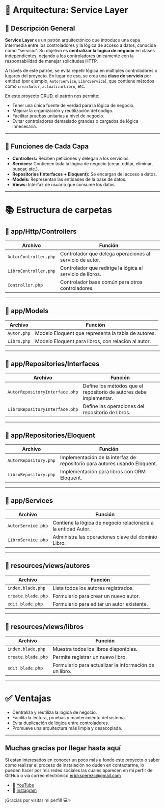 # 🧩 Arquitectura: Service Layer

## 🧠 Descripción General

**Service Layer** es un patrón arquitectónico que introduce una capa intermedia entre los controladores y la lógica de acceso a datos, conocida como “servicio”. Su objetivo es **centralizar la lógica de negocio** en clases independientes, dejando a los controladores únicamente con la responsabilidad de manejar solicitudes HTTP.

A través de este patrón, se evita repetir lógica en múltiples controladores o lugares del proyecto. En lugar de eso, se crea una **clase de servicio** por entidad (por ejemplo, `AutorService`, `LibroService`), que contiene métodos como `crearAutor`, `actualizarLibro`, etc.

En este proyecto CRUD, el patrón nos permite:
- Tener una única fuente de verdad para la lógica de negocio.
- Mejorar la organización y reutilización del código.
- Facilitar pruebas unitarias a nivel de negocio.
- Evitar controladores demasiado grandes o cargados de lógica innecesaria.

---

## 🧩 Funciones de Cada Capa

- **Controllers:** Reciben peticiones y delegan a los servicios.
- **Services:** Contienen toda la lógica de negocio (crear, editar, eliminar, buscar, etc.).
- **Repositories (Interfaces + Eloquent):** Se encargan del acceso a datos.
- **Models:** Representan las entidades de la base de datos.
- **Views:** Interfaz de usuario que consume los datos.

---

# 📚 Estructura de carpetas

## 📂 app/Http/Controllers

| Archivo                | Función                                                                 |
|------------------------|-------------------------------------------------------------------------|
| `AutorController.php`  | Controlador que delega operaciones al servicio de autor.                |
| `LibroController.php`  | Controlador que redirige la lógica al servicio de libros.               |
| `Controller.php`       | Controlador base común para otros controladores.                        |

---

## 📂 app/Models

| Archivo         | Función                                                  |
|------------------|----------------------------------------------------------|
| `Autor.php`     | Modelo Eloquent que representa la tabla de autores.       |
| `Libro.php`     | Modelo Eloquent para libros, con relación al autor.       |

---

## 📂 app/Repositories/Interfaces

| Archivo                         | Función                                                                  |
|----------------------------------|---------------------------------------------------------------------------|
| `AutorRepositoryInterface.php`  | Define los métodos que el repositorio de autores debe implementar.       |
| `LibroRepositoryInterface.php`  | Define las operaciones del repositorio de libros.                        |

---

## 📂 app/Repositories/Eloquent

| Archivo                     | Función                                                                 |
|-----------------------------|--------------------------------------------------------------------------|
| `AutorRepository.php`       | Implementación de la interfaz de repositorio para autores usando Eloquent. |
| `LibroRepository.php`       | Implementación para libros con ORM Eloquent.                             |

---

## 📂 app/Services

| Archivo             | Función                                                                      |
|---------------------|-------------------------------------------------------------------------------|
| `AutorService.php`  | Contiene la lógica de negocio relacionada a la entidad Autor.                |
| `LibroService.php`  | Administra las operaciones clave del dominio Libro.                          |

---

## 📂 resources/views/autores

| Archivo                | Función                                                   |
|------------------------|------------------------------------------------------------|
| `index.blade.php`      | Lista todos los autores registrados.                       |
| `create.blade.php`     | Formulario para crear un nuevo autor.                      |
| `edit.blade.php`       | Formulario para editar un autor existente.                 |

---

## 📂 resources/views/libros

| Archivo                | Función                                                   |
|------------------------|------------------------------------------------------------|
| `index.blade.php`      | Muestra todos los libros disponibles.                      |
| `create.blade.php`     | Permite registrar un nuevo libro.                          |
| `edit.blade.php`       | Formulario para actualizar la información de un libro.     |

---

# ✅ Ventajas

- Centraliza y reutiliza la lógica de negocio.
- Facilita la lectura, pruebas y mantenimiento del sistema.
- Evita duplicación de lógica entre controladores.
- Promueve una arquitectura más limpia y desacoplada.

---

## Muchas gracias por llegar hasta aquí
Si estan interesados en conocer un poco más a fondo este proyecto o saber como realizar el proceso de instalación no duden en contactarme, lo pueden hacer por mis redes sociales las cuales aparecen en mi perfir de GitHub o via correo electronico ericksperezc@gmail.com

- 🎥 [YouTube](https://www.youtube.com/@ErickPerez_8)
- 📸 [Instagram](https://www.instagram.com/erickperez_8/)

¡Gracias por visitar mi perfil! 💻✨


